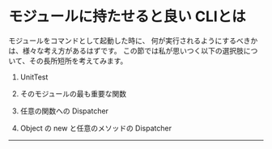 # モジュールに持たせると良い CLIとは

モジュールをコマンドとして起動した時に、
何が実行されるようにするべきかは、様々な考え方があるはずです。
この節では私が思いつく以下の選択肢について、その長所短所を考えてみます。

1. UnitTest

2. そのモジュールの最も重要な関数

3. 任意の関数への Dispatcher

4. Object の new と任意のメソッドの Dispatcher

- - - -
